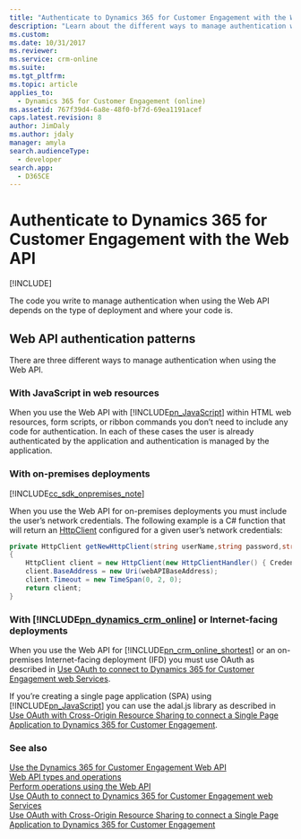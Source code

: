 ```yaml
---
title: "Authenticate to Dynamics 365 for Customer Engagement with the Web API (Developer Guide for Dynamics 365 for Customer Engagement)| MicrosoftDocs"
description: "Learn about the different ways to manage authentication when using the Web API"
ms.custom: 
ms.date: 10/31/2017
ms.reviewer: 
ms.service: crm-online
ms.suite: 
ms.tgt_pltfrm: 
ms.topic: article
applies_to: 
  - Dynamics 365 for Customer Engagement (online)
ms.assetid: 767f39d4-6a8e-48f0-bf7d-69ea1191acef
caps.latest.revision: 8
author: JimDaly
ms.author: jdaly
manager: amyla
search.audienceType: 
  - developer
search.app: 
  - D365CE
---
```

# Authenticate to Dynamics 365 for Customer Engagement with the Web API

[!INCLUDE[](../../includes/cc_applies_to_update_9_0_0.md)]

The code you write to manage authentication when using the Web API depends on the type of deployment and where your code is.  
  
## Web API authentication patterns  
 There are three different ways to manage authentication when using the Web API.  
  
### With JavaScript in web resources  
 When you use the Web API with [!INCLUDE[pn_JavaScript](../../includes/pn-javascript.md)] within HTML web resources, form scripts, or ribbon commands you don’t need to include any code for authentication. In each of these cases the user is already authenticated by the application and authentication is managed by the application.  
  
### With on-premises deployments  

[!INCLUDE[cc_sdk_onpremises_note](../../includes/cc-sdk-onpremises-note.md)] 

When you use the Web API for on-premises deployments you must include the user’s network credentials. The following example is a C# function that will return an [HttpClient](https://msdn.microsoft.com/library/system.net.http.httpclient\(v=vs.110\).aspx) configured for a given user’s network credentials:  
  
```csharp  
private HttpClient getNewHttpClient(string userName,string password,string domainName, string webAPIBaseAddress)  
{  
    HttpClient client = new HttpClient(new HttpClientHandler() { Credentials = new NetworkCredential(userName, password, domainName) });  
    client.BaseAddress = new Uri(webAPIBaseAddress);  
    client.Timeout = new TimeSpan(0, 2, 0);  
    return client;  
}  
```  
  
### With [!INCLUDE[pn_dynamics_crm_online](../../includes/pn-dynamics-crm-online.md)] or Internet-facing deployments  
 When you use the Web API for [!INCLUDE[pn_crm_online_shortest](../../includes/pn-crm-online-shortest.md)] or an on-premises Internet-facing deployment (IFD) you must use OAuth as described in [Use OAuth to connect to Dynamics 365 for Customer Engagement web Services](../connect-customer-engagement-web-services-using-oauth.md).  
  
 If you’re creating a single page application (SPA) using [!INCLUDE[pn_JavaScript](../../includes/pn-javascript.md)] you can use the adal.js library as described in [Use OAuth with Cross-Origin Resource Sharing  to connect a Single Page Application  to Dynamics 365 for Customer Engagement](../oauth-cross-origin-resource-sharing-connect-single-page-application.md).  
  
### See also  
 [Use the Dynamics 365 for Customer Engagement Web API](../use-microsoft-dynamics-365-web-api.md)   
 [Web API types and operations](web-api-types-operations.md)   
 [Perform operations using the Web API](perform-operations-web-api.md)   
 [Use OAuth to connect to Dynamics 365 for Customer Engagement web Services](../connect-customer-engagement-web-services-using-oauth.md)   
 [Use OAuth with Cross-Origin Resource Sharing  to connect a Single Page Application  to Dynamics 365 for Customer Engagement](../oauth-cross-origin-resource-sharing-connect-single-page-application.md)

